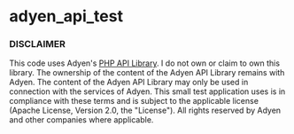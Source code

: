 # adyen_api_test

### DISCLAIMER

This code uses Adyen's [PHP API Library](https://github.com/Adyen/adyen-php-api-library). I do not own or claim to own this library. The ownership of the content of the Adyen API Library remains with Adyen. The content of the Adyen API Library may only be used in connection with the services of Adyen. This small test application uses is in compliance with these terms and is subject to the applicable license (Apache License, Version 2.0, the "License"). All rights reserved by Adyen and other companies where applicable.

